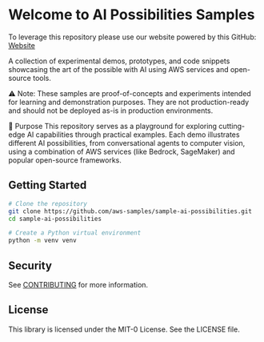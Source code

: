 # Welcome to AI Possibilities Samples

To leverage this repository please use our website powered by this GitHub: [Website](https://aws-samples.github.io/sample-ai-possibilities/)

A collection of experimental demos, prototypes, and code snippets showcasing the art of the possible with AI using AWS services and open-source tools.

⚠️ Note: These samples are proof-of-concepts and experiments intended for learning and demonstration purposes. They are not production-ready and should not be deployed as-is in production environments.

🎯 Purpose
This repository serves as a playground for exploring cutting-edge AI capabilities through practical examples. Each demo illustrates different AI possibilities, from conversational agents to computer vision, using a combination of AWS services (like Bedrock, SageMaker) and popular open-source frameworks.

## Getting Started
```bash
# Clone the repository
git clone https://github.com/aws-samples/sample-ai-possibilities.git
cd sample-ai-possibilities

# Create a Python virtual environment
python -m venv venv
```

## Security

See [CONTRIBUTING](CONTRIBUTING.md#security-issue-notifications) for more information.

## License

This library is licensed under the MIT-0 License. See the LICENSE file.

